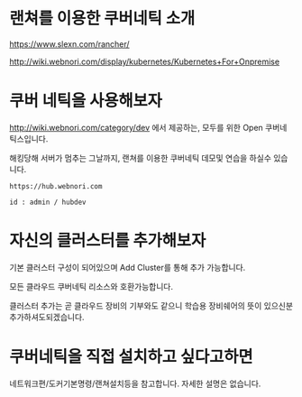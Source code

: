 # 랜쳐를 이용한 쿠버네틱 소개

https://www.slexn.com/rancher/

http://wiki.webnori.com/display/kubernetes/Kubernetes+For+Onpremise


# 쿠버 네틱을 사용해보자

http://wiki.webnori.com/category/dev 에서 제공하는, 모두를 위한 Open 쿠버네틱스입니다.

해킹당해 서버가 멈추는 그날까지, 랜쳐를 이용한 쿠버네틱 데모및 연습을 하실수 있습니다.

    https://hub.webnori.com

    id : admin / hubdev

# 자신의 클러스터를 추가해보자

기본 클러스터 구성이 되어있으며 Add Cluster를 통해 추가 가능합니다.

모든 클라우드 쿠버네틱 리소스와 호환가능합니다.

클러스터 추가는 곧 클라우드 장비의 기부와도 같으니 학습용 장비쉐어의 뜻이 있으신분 추가하셔도되겠습니다.


# 쿠버네틱을 직접 설치하고 싶다고하면

네트워크편/도커기본명령/랜쳐설치등을 참고합니다. 자세한 설명은 없습니다.



